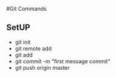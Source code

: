 #Git Commands

## SetUP
- git init
- git remote add <repo>
- git add <files>
- git commit -m "first message commit"
- git push origin master

